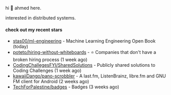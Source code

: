hi 👋 ahmed here.

interested in distributed systems.

#### check out my recent stars

- [stas00/ml-engineering](https://github.com/stas00/ml-engineering) - Machine Learning Engineering Open Book (today)
- [poteto/hiring-without-whiteboards](https://github.com/poteto/hiring-without-whiteboards) - ⭐️  Companies that don&#39;t have a broken hiring process (1 week ago)
- [CodingChallegesFYI/SharedSolutions](https://github.com/CodingChallegesFYI/SharedSolutions) - Publicly shared solutions to Coding Challenges (1 week ago)
- [kawaiiDango/pano-scrobbler](https://github.com/kawaiiDango/pano-scrobbler) - A last.fm, ListenBrainz, libre.fm and GNU FM client for Android (2 weeks ago)
- [TechForPalestine/badges](https://github.com/TechForPalestine/badges) - Badges (3 weeks ago)

